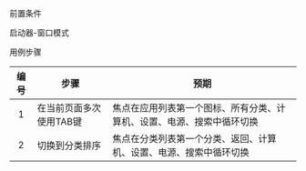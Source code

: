 前置条件

启动器-窗口模式

用例步骤

| 编号 | 步骤                    | 预期                                                         |
| :--: | ----------------------- | ------------------------------------------------------------ |
|  1   | 在当前页面多次使用TAB键 | 焦点在应用列表第一个图标、所有分类、计算机、设置、电源、搜索中循环切换 |
|  2   | 切换到分类排序          | 焦点在分类列表第一个分类、返回、计算机、设置、电源、搜索中循环切换 |